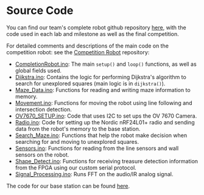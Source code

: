 # Source Code

You can find our team's complete robot github repository [here](https://github.com/ECE3400-Team14/3400), with the code used in each lab and milestone as well as the final competition. 

For detailed comments and descriptions of the main code on the competition robot: see the [Competition Robot](https://github.com/ECE3400-Team14/3400/tree/master/CompetitionRobot) repository:

- [CompletionRobot.ino](https://github.com/ECE3400-Team14/3400/blob/master/CompetitionRobot/CompetitionRobot.ino): The main `setup()` and `loop()` functions, as well as global fields used.
- [Dijkstra.ino](https://github.com/ECE3400-Team14/3400/blob/master/CompetitionRobot/Dijkstra.ino): Contains the logic for performing Dijkstra's algorithm to search for unexplored squares (main logic is in `dijkstra()`).
- [Maze_Data.ino](https://github.com/ECE3400-Team14/3400/blob/master/CompetitionRobot/Maze_Data.ino): Functions for reading and writing maze information to memory.
- [Movement.ino](https://github.com/ECE3400-Team14/3400/blob/master/CompetitionRobot/Movement.ino): Functions for moving the robot using line following and intersection detection. 
- [OV7670_SETUP.ino](https://github.com/ECE3400-Team14/3400/blob/master/CompetitionRobot/OV7670_SETUP.ino): Code that uses I2C to set ups the OV 7670 Camera.
- [Radio.ino](https://github.com/ECE3400-Team14/3400/blob/master/CompetitionRobot/Radio.ino): Code for setting up the Nordic nRF24L01+ radio and sending data from the robot's memory to the base station.
- [Search_Maze.ino](https://github.com/ECE3400-Team14/3400/blob/master/CompetitionRobot/Search_Maze.ino): Functions that help the robot make decision when searching for and moving to unexplored squares.
- [Sensors.ino](https://github.com/ECE3400-Team14/3400/blob/master/CompetitionRobot/Sensors.ino): Functions for reading from the line sensors and wall sensors on the robot. 
- [Shape_Detect.ino](https://github.com/ECE3400-Team14/3400/blob/master/CompetitionRobot/Shape_Detect.ino): Functions for receiving treasure detection information from the FPGA using our custom serial protocol. 
- [Signal_Processing.ino](https://github.com/ECE3400-Team14/3400/blob/master/CompetitionRobot/Signal_Processing.ino): Runs FFT on the audio/IR analog signal. 

The code for our base station can be found [here](https://github.com/ECE3400-Team14/3400/tree/master/Lab3_Base_Station/Base_Station_to_GUI).